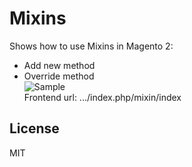 # Mixins  
Shows how to use Mixins in Magento 2:  
* Add new method
* Override method  
![Sample](https://github.com/Alexander-Pop/MageCode/blob/master/docs/Mixins.png "Mixins screenshot")  
Frontend url: .../index.php/mixin/index

License
----
MIT
